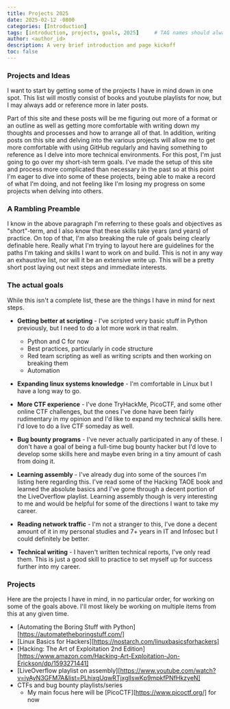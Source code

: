 ```yaml
---
title: Projects 2025
date: 2025-02-12 -0800
categories: [Introduction]
tags: [introduction, projects, goals, 2025]     # TAG names should always be lowercase
author: <author_id>
description: A very brief introduction and page kickoff
toc: false
---
```



<h3>Projects and Ideas</h3>
I want to start by getting some of the projects I have in mind down in one spot. This list will mostly consist of books and youtube playlists for now, but I may always add or reference more in later posts.

Part of this site and these posts will be me figuring out more of a format or an outline as well as getting more comfortable with writing down my thoughts and processes and how to arrange all of that. In addition, writing posts on this site and delving into the various projects will allow me to get more comfortable with using GitHub regularly and having something to reference as I delve into more technical environments. For this post, I'm just going to go over my short-ish term goals. I've made the setup of this site and process more complicated than necessary in the past so at this point I'm eager to dive into some of these projects, being able to make a record of what I'm doing, and not feeling like I'm losing my progress on some projects when delving into others.

<h3>A Rambling Preamble</h3>
I know in the above paragraph I'm referring to these goals and objectives as "short"-term, and I also know that these skills take years (and years) of practice. On top of that, I'm also breaking the rule of goals being clearly definable here. Really what I'm trying to layout here are guidelines for the paths I'm taking and skills I want to work on and build. This is not in any way an exhaustive list, nor will it be an extensive write up. This will be a pretty short post laying out next steps and immediate interests.


<h3>The actual goals</h3>
While this isn't a complete list, these are the things I have in mind for next steps.

- **Getting better at scripting** - I've scripted very basic stuff in Python previously, but I need to do a lot more work in that realm.
	- Python and C for now
	- Best practices, particularly in code structure
	- Red team scripting as well as writing scripts and then working on breaking them
	- Automation

- **Expanding linux systems knowledge** - I'm comfortable in Linux but I have a long way to go.

- **More CTF experience** - I've done TryHackMe, PicoCTF, and some other online CTF challenges, but the ones I've done have been fairly rudimentary in my opinion and I'd like to expand my technical skills here. I'd love to do a live CTF someday as well.

- **Bug bounty programs** - I've never actually participated in any of these. I don't have a goal of being a full-time bug bounty hacker but I'd love to develop some skills here and maybe even bring in a tiny amount of cash from doing it.

- **Learning assembly** - I've already dug into some of the sources I'm listing here regarding this. I've read some of the Hacking TAOE book and learned the absolute basics and I've gone through a decent portion of the LiveOverflow playlist. Learning assembly though is very interesting to me and would be helpful for some of the directions I want to take my career.

- **Reading network traffic** - I'm not a stranger to this, I've done a decent amount of it in my personal studies and 7+ years in IT and Infosec but I could definitely be better.

- **Technical writing** - I haven't written technical reports, I've only read them. This is just a good skill to practice to set myself up for success further into my career.

<h3>Projects</h3>
Here are the projects I have in mind, in no particular order, for working on some of the goals above. I'll most likely be working on multiple items from this at any given time.

- [Automating the Boring Stuff with Python][https://automatetheboringstuff.com/]
- [Linux Basics for Hackers][https://nostarch.com/linuxbasicsforhackers]
- [Hacking: The Art of Exploitation 2nd Edition][https://www.amazon.com/Hacking-Art-Exploitation-Jon-Erickson/dp/1593271441]
- [LiveOverflow playlist on assembly][https://www.youtube.com/watch?v=iyAyN3GFM7A&list=PLhixgUqwRTjxglIswKp9mpkfPNfHkzyeN]
- CTFs and bug bounty playlists/series
	- My main focus here will be [PicoCTF][https://www.picoctf.org/] for now
